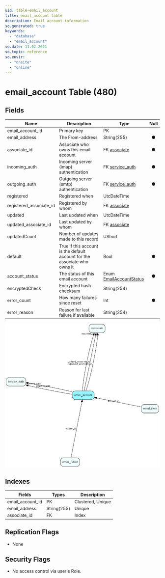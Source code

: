 ```yaml
---
uid: table-email_account
title: email_account table
description: Email account information
so.generated: true
keywords:
  - "database"
  - "email_account"
so.date: 11.02.2021
so.topic: reference
so.envir:
  - "onsite"
  - "online"
---
```


# email\_account Table (480)

## Fields

| Name | Description | Type | Null |
|------|-------------|------|:----:|
|email\_account\_id|Primary key|PK| |
|email\_address|The From-address|String(255)|&#x25CF;|
|associate\_id|Associate who owns this email account|FK [associate](associate.md)|&#x25CF;|
|incoming\_auth|Incoming server (imap) authentication |FK [service_auth](service-auth.md)|&#x25CF;|
|outgoing\_auth|Outgoing server (smtp) authentication |FK [service_auth](service-auth.md)|&#x25CF;|
|registered|Registered when|UtcDateTime| |
|registered\_associate\_id|Registered by whom|FK [associate](associate.md)| |
|updated|Last updated when|UtcDateTime| |
|updated\_associate\_id|Last updated by whom|FK [associate](associate.md)| |
|updatedCount|Number of updates made to this record|UShort| |
|default|True if this account is the default account for the associate who owns it|Bool|&#x25CF;|
|account\_status|The status of this email account|Enum [EmailAccountStatus](enums/emailaccountstatus.md)|&#x25CF;|
|encryptedCheck|Encrypted hash checksum|String(254)| |
|error\_count|How many failures since reset|Int|&#x25CF;|
|error\_reason|Reason for last failure if available|String(254)| |


![email_account table relationship diagram](./media/email_account.png)

## Indexes

| Fields | Types | Description |
|--------|-------|-------------|
|email\_account\_id |PK |Clustered, Unique |
|email\_address |String(255) |Unique |
|associate\_id |FK |Index |

## Replication Flags

* None

## Security Flags

* No access control via user's Role.

